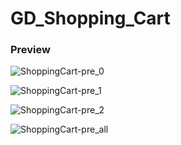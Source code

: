 # GD_Shopping_Cart
### Preview

![ShoppingCart-pre_0](https://github.com/GDMiao/GD_Shopping_Cart/blob/master/Shopping_Cart/Preview/ShoppingCart-pre_0.png)

![ShoppingCart-pre_1](https://github.com/GDMiao/GD_Shopping_Cart/blob/master/Shopping_Cart/Preview/ShoppingCart-pre_1.png)

![ShoppingCart-pre_2](https://github.com/GDMiao/GD_Shopping_Cart/blob/master/Shopping_Cart/Preview/ShoppingCart-pre_2.png)

![ShoppingCart-pre_all](https://github.com/GDMiao/GD_Shopping_Cart/blob/master/Shopping_Cart/Preview/ShoppingCart-pre_all.gif)
